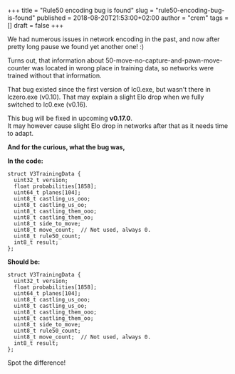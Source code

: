 +++
title = "Rule50 encoding bug is found"
slug = "rule50-encoding-bug-is-found"
published = 2018-08-20T21:53:00+02:00
author = "crem"
tags = []
draft = false
+++

We had numerous issues in network encoding in the past, and now after pretty
long pause we found yet another one! :)

Turns out, that information about 50-move-no-capture-and-pawn-move-counter was
located in wrong place in training data, so networks were trained without that
information.

That bug existed since the first version of lc0.exe, but wasn't there in
lczero.exe (v0.10). That may explain a slight Elo drop when we fully switched
to lc0.exe (v0.16).

This bug will be fixed in upcoming **v0.17.0**.  
It may however cause slight Elo drop in networks after that as it needs time
to adapt.

 **And for the curious, what the bug was,**

 **In the code:**

    struct V3TrainingData {  
      uint32_t version;  
      float probabilities[1858];  
      uint64_t planes[104];  
      uint8_t castling_us_ooo;  
      uint8_t castling_us_oo;  
      uint8_t castling_them_ooo;  
      uint8_t castling_them_oo;  
      uint8_t side_to_move;  
      uint8_t move_count;  // Not used, always 0.  
      uint8_t rule50_count;  
      int8_t result;  
    };

 **Should be:**

    struct V3TrainingData {  
      uint32_t version;  
      float probabilities[1858];  
      uint64_t planes[104];  
      uint8_t castling_us_ooo;  
      uint8_t castling_us_oo;  
      uint8_t castling_them_ooo;  
      uint8_t castling_them_oo;  
      uint8_t side_to_move;  
      uint8_t rule50_count;  
      uint8_t move_count;  // Not used, always 0.  
      int8_t result;  
    };

Spot the difference!
